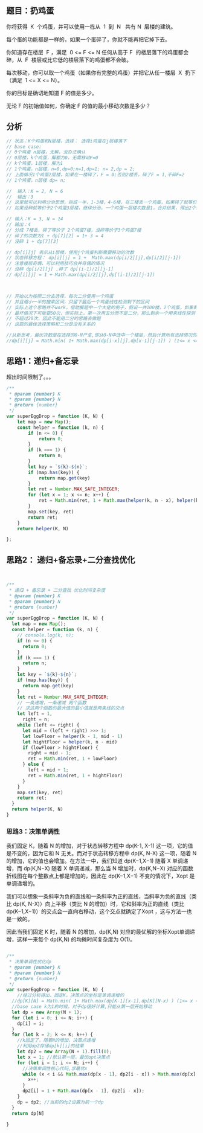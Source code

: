 ## 题目：扔鸡蛋

你将获得  K  个鸡蛋，并可以使用一栋从  1  到  N   共有 N  层楼的建筑。

每个蛋的功能都是一样的，如果一个蛋碎了，你就不能再把它掉下去。

你知道存在楼层  F ，满足  0 <= F <= N 任何从高于 F  的楼层落下的鸡蛋都会碎，从  F  楼层或比它低的楼层落下的鸡蛋都不会破。

每次移动，你可以取一个鸡蛋（如果你有完整的鸡蛋）并把它从任一楼层  X  扔下（满足  1 <= X <= N）。

你的目标是确切地知道 F 的值是多少。

无论 F 的初始值如何，你确定 F 的值的最小移动次数是多少？

## 分析

```java
// 状态：K个鸡蛋和N层楼，选择： 选择i鸡蛋在j层楼落下
// base case:
// 0个鸡蛋 n层楼，无解，没办法确认
// 0层楼，k个鸡蛋，解都为0，无需移动F=0
// k个鸡蛋，1层楼，解为1
// 1个鸡蛋，n层楼，n=0,dp=0;n=1,dp=1; n= 2,dp = 2;
// 上面情况1个鸡蛋2层楼，如果在一楼碎了，F = 0;否则2楼丢，碎了F = 1,不碎F=2
// 1个鸡蛋，n层楼 dp= n;

//  输入：K = 2, N = 6
//  输出：3
// 这里就可以利用分治思想，拆成一半，1-3楼，4-6楼，在三楼丢一个鸡蛋，如果碎了就等价于 1个鸡蛋2层楼，次数为（1 + 2）；
// 如果没碎就等价于2个鸡蛋3层楼，继续分治，一个鸡蛋一层楼次数是1，合并结果，得出2个鸡蛋3层楼，次数是2，在加上三楼这次，也是（2 + 1） = 3次

// 输入：K = 3, N = 14
// 输出：4
// 分成 7楼丢，碎了等价于 2个鸡蛋7楼，没碎等价于3个鸡蛋7楼
// 碎了的次数为1 + dp[7][2] = 1+ 3 = 4
// 没碎 1 + dp[7][3]

// dp[i][j] 表示从i层楼，使用j个鸡蛋判断需要移动的次数
// 状态转移方程： dp[i][j] = 1 +  Math.max(dp[i/2][j],dp[i/2][j-1])
// 注意楼层奇偶，可以利用技巧合并奇偶的情况
// 没碎 dp[i/2][j] ,碎了 dp[(i-1)/2][j-1]
// dp[i][j] = 1 + Math.max(dp[i/2][j],dp[(i-1)/2][j-1])



// 开始以为按照二分去选择，每次二分使用一个鸡蛋
// 并且缩小一半的搜索区间，只留下最后一个鸡蛋线性检测剩下的区间
// 实际上这个思路并不work，借助解题中一个大佬的例子，假设一共100楼，2个鸡蛋，如果剩余一个用来线性探测
// 最坏情况下可能要50次，但实际上，第一次用五分而不是二分，那么剩余一个用来线性探测
// 不超过20次，因此不能用二分的思路去做题
// 这题的最佳选择策略和二分是没有关系的

//从新思考，最优次数是在选择的0-N产生,即从0-N中选中一个楼层，然后计算所有选择情况的最小值，即为最小移动次数
//dp[i][j] = Math.min( 1+ Math.max(dp[i-x][j],dp[x-1][j-1]) ) (1<= x <= N)
```

## 思路1：递归+备忘录
超出时间限制了。。。

```javascript
/**
 * @param {number} K
 * @param {number} N
 * @return {number}
 */
var superEggDrop = function (K, N) {
    let map = new Map();
    const helper = function (k, n) {
        if (n <= 0) {
            return 0;
        }
        if (k === 1) {
            return n;
        }
        let key = `${k}-${n}`;
        if (map.has(key)) {
            return map.get(key)
        }
        let ret = Number.MAX_SAFE_INTEGER;
        for (let x = 1; x <= n; x++) {
            ret = Math.min(ret, 1 + Math.max(helper(k, n - x), helper(k - 1, x - 1)))
        }
        map.set(key, ret)
        return ret;
    }
    return helper(K, N)

};
```

## 思路2： 递归+备忘录+二分查找优化
```javascript


/** 
 * 递归 + 备忘录 + 二分查找 优化时间复杂度
 * @param {number} K
 * @param {number} N
 * @return {number}
 */
var superEggDrop = function (K, N) {
  let map = new Map();
  const helper = function (k, n) {
    // console.log(k, n);
    if (n <= 0) {
      return 0;
    }
    if (k === 1) {
      return n;
    }
    let key = `${k}-${n}`;
    if (map.has(key)) {
      return map.get(key)
    }
    let ret = Number.MAX_SAFE_INTEGER;
    // 一条递增，一条递减 两个函数
    // 求这两个函数的最大值的最小值就是两条线的交点
    let left = 1,
      right = n;
    while (left <= right) {
      let mid = (left + right) >>> 1;
      let lowFloor = helper(k - 1, mid - 1)
      let hightFloor = helper(k, n - mid)
      if (lowFloor > hightFloor) {
        right = mid - 1;
        ret = Math.min(ret, 1 + lowFloor)
      } else {
        left = mid + 1;
        ret = Math.min(ret, 1 + hightFloor)
      }
    }
    map.set(key, ret)
    return ret;
  }
  return helper(K, N)
}
```

### 思路3：决策单调性

我们固定 K，随着 N 的增加，对于状态转移方程中 dp(K-1, X-1) 这一项，它的值是不变的，因为它和 N 无关。而对于状态转移方程中 dp(K, N-X)  这一项，随着 N 的增加，它的值也会增加。在方法一中，我们知道  dp(K−1,X−1) 随着 X 单调递增，而 dp(K,N−X) 随着 X 单调递减，那么当 N 增加时，dp(K,N−X) 对应的函数折线图在每个整数点上都是增加的，因此在 dp(K−1,X−1) 不变的情况下，Xopt 是单调递增的。

我们可以想象一条斜率为负的直线和一条斜率为正的直线，当斜率为负的直线（类比 dp(K, N-X)）向上平移（类比 N 的增加）时，它和斜率为正的直线（类比dp(K−1,X−1)）的交点会一直向右移动，这个交点就确定了Xopt ，这与方法一也是一致的。

因此当我们固定 K 时，随着 N 的增加，dp(K,N) 对应的最优解的坐标Xopt单调递增，这样一来每个 dp(K,N) 的均摊时间复杂度为 O(1)。

```javascript

/** 
 * 决策单调性优化dp
 * @param {number} K
 * @param {number} N
 * @return {number}
 */
var superEggDrop = function (K, N) {
    //经过分析得出，固定K，决策点的坐标是单调递增的 
  //dp[K][N] = Math.min( 1+ Math.max(dp[K-1][x-1],dp[K][N-x) ) (1<= x <= N)
  //base case k为1的时候，对于dp很好计算,只能从第一层开始移动
  let dp = new Array(N + 1);
  for (let i = 0; i <= N; i++) {
    dp[i] = i;
  }
  for (let k = 2; k <= K; k++) {
    //k固定了，随着N的增加，决策点递增
    //利用dp2存储dp[k][i]的结果
    let dp2 = new Array(N + 1).fill(0);
    let x = 1; //默认第一层，最优opt决策点
    for (let i = 1; i <= N; i++) {
      //决策单调性核心代码,求最优x
      while (x < i && Math.max(dp[x - 1], dp2[i - x]) > Math.max(dp[x], dp2[i - x - 1])) {
        x++;
      }
      dp2[i] = 1 + Math.max(dp[x - 1], dp2[i - x]);
    }
    dp = dp2; //当前的dp2设置为前一个dp
  }
  return dp[N]

}
```
